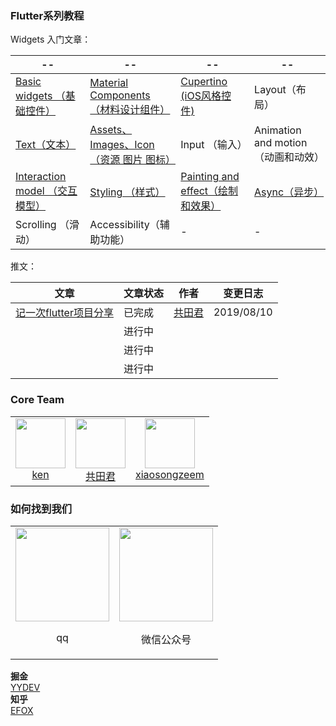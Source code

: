 ### Flutter系列教程

Widgets 入门文章：

|--|--|--|--|
|---|---|---|---|
| [Basic widgets （基础控件）](/article/basicWidgets)| [Material Components （材料设计组件）](/article/material)| [Cupertino (iOS风格控件)](/article/cupertino)| Layout（布局）|
| [Text（文本）](/article/text/Flutter-Text%E4%BD%BF%E7%94%A8.md)| [Assets、Images、Icon （资源 图片 图标）](/article/assets%26images%26icon)| Input （输入）| Animation and motion（动画和动效）|
| [Interaction model （交互模型）](/article/interactionModel)| [Styling （样式）](/article/styling) |  [Painting and effect（绘制和效果）](/article/painting&effect) |  [Async（异步）](/article/async) |
| Scrolling （滑动） | Accessibility（辅助功能）| - | - |

推文：

| 文章 | 文章状态 | 作者 | 变更日志 |
| --- | --- | --- | --- |
| [记一次flutter项目分享](https://github.com/YYFlutter/flutter-article/blob/master/article/记一次flutter项目分享.md)  | 已完成 | [共田君](https://github.com/Natoto) | 2019/08/10 |
|   | 进行中 |  |  |
|   | 进行中 |  |  |
|   | 进行中 |  |  |

### Core Team

<table>
  <tbody>
    <tr>
      <td align="center" valign="top">
        <img height="80" width="80" src="https://avatars1.githubusercontent.com/u/3890513?s=128">
        <br>
        <a href="https://github.com/ckken">ken</a>
      </td>
      <td align="center" valign="top">
        <img height="80" width="80" src="https://avatars2.githubusercontent.com/u/3379261?s=128">
        <br>
        <a href="https://github.com/Natoto">共田君</a>
      </td>
       <td align="center" valign="top">
        <img height="80" width="80" src="https://avatars2.githubusercontent.com/u/13517055?s=460&v=4">
        <br>
        <a href="https://github.com/xiaosong520">xiaosongzeem</a>
      </td>
     </tr>
  </tbody>
</table>

### 如何找到我们
<table>
  <tbody>
    <tr>
      <td align="center" valign="top">
        <img height="150px" width="150px" src="https://i.loli.net/2019/09/02/jQWIKES5yVz1mga.png">
        <p>qq</p>
      </td>
      <td align="center" valign="top">
        <img height="150px" width="150px" src="https://i.loli.net/2019/09/02/sc312Tp69rIStgF.jpg">
        <p>微信公众号</p>
      </td>
     </tr>
  </tbody>
</table>


**掘金**<br />
[YYDEV](https://juejin.im/user/570298251ea493005c83a2b2)
<br />
**知乎**<br />
[EFOX](https://zhuanlan.zhihu.com/efoxteam)
